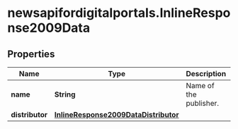 # newsapifordigitalportals.InlineResponse2009Data

## Properties

Name | Type | Description | Notes
------------ | ------------- | ------------- | -------------
**name** | **String** | Name of the publisher. | [optional] 
**distributor** | [**InlineResponse2009DataDistributor**](InlineResponse2009DataDistributor.md) |  | [optional] 


